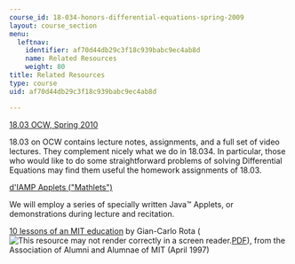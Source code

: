 ```yaml
---
course_id: 18-034-honors-differential-equations-spring-2009
layout: course_section
menu:
  leftnav:
    identifier: af70d44db29c3f18c939babc9ec4ab8d
    name: Related Resources
    weight: 80
title: Related Resources
type: course
uid: af70d44db29c3f18c939babc9ec4ab8d

---
```


[18.03 OCW, Spring 2010](/courses/18-03-differential-equations-spring-2010)

18.03 on OCW contains lecture notes, assignments, and a full set of video lectures. They complement nicely what we do in 18.034. In particular, those who would like to do some straightforward problems of solving Differential Equations may find them useful the homework assignments of 18.03.

[d'IAMP Applets ("Mathlets")](http://math.mit.edu/daimp/)

We will employ a series of specially written Java™ Applets, or demonstrations during lecture and recitation.

[10 lessons of an MIT education](http://www.math.tamu.edu/~cyan/Rota/mitless.html) by Gian-Carlo Rota (![This resource may not render correctly in a screen reader.](/images/inacessible.gif)[PDF](http://www.ams.org/notices/200002/mem-rota.pdf)), from the Association of Alumni and Alumnae of MIT (April 1997)